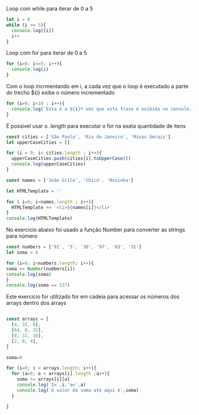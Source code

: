 
Loop com while para iterar de 0 a 5
```js
let i = 0
while (i <= 5){
  console.log([i])
  i++
}
```

Loop com for para iterar de 0 a 5
```js
for (i=0; i<=5; i++){
  console.log(i)
}
```
Com o loop incrmentando em i, a cada vez que o loop é executado a parte do trecho ${i} exibe o número incrementado
```js
for (i=0; i<10 ; i++){
  console.log(`Esta é a ${i}ª vez que esta frase é exibida no console.`)
}
```
É possivel usar o .length para executar o for na exata quantidade de itens
```js
const cities = ['São Paulo', 'Rio de Janeiro', 'Minas Gerais']
let upperCaseCities = []

for (i = 0; i< cities.length ; i++){
  upperCaseCities.push(cities[i].toUpperCase())
  console.log(upperCaseCities)
}
```

```js
const names = ['João Grilo', 'Chicó', 'Rosinha']

let HTMLTemplate = ''

for ( i=0; i<names.length ; i++){
  HTMLTemplate += `<li>${names[i]}</li>`
}
console.log(HTMLTemplate)
```

No exercicio abaixo foi usado a função Number para converter as strings para número
```js
const numbers = ['91', '5', '30', '97', '83', '31']
let soma = 0  

for (i=0; i<numbers.length; i++){
soma += Number(numbers[i])
console.log(soma)
}
console.log(soma == 337)
```
Este exercicio for utilizado for em cadeia para acessar os números dos arrays dentro dos arrays
```js

const arrays = [
  [4, 32, 8],
  [64, 8, 32],
  [8, 32, 16],
  [2, 8, 4],
]

soma=0

for (i=0; i < arrays.length; i++){
  for (a=0; a < arrays[i].length ;a++){
    soma += arrays[i][a]
    console.log(`I=`,i,'a=',a)
    console.log(`O valor da soma até aqui é`,soma)
  }

}
```